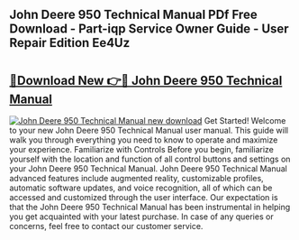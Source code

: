 ## John Deere 950 Technical Manual PDf Free Download - Part-iqp Service Owner Guide - User Repair Edition Ee4Uz

# <h2><a href="http://bc91566.oget.top/?id=John+Deere+950+Technical+Manual">🔗Download New 👉🔴 John Deere 950 Technical Manual</a></h2>

[![John Deere 950 Technical Manual new download](https://i.imgur.com/5g1atiW.png)](http://bc91566.oget.top/?id=John+Deere+950+Technical+Manual)
Get Started! Welcome to your new John Deere 950 Technical Manual user manual. This guide will walk you through everything you need to know to operate and maximize your experience. Familiarize with Controls Before you begin, familiarize yourself with the location and function of all control buttons and settings on your John Deere 950 Technical Manual. John Deere 950 Technical Manual advanced features include augmented reality, customizable profiles, automatic software updates, and voice recognition, all of which can be accessed and customized through the user interface. Our expectation is that the John Deere 950 Technical Manual has been instrumental in helping you get acquainted with your latest purchase. In case of any queries or concerns, feel free to contact our customer service.
